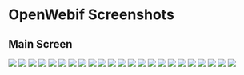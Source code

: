 
# OpenWebif Screenshots

## Main Screen

![](original-main.jpg)
![](base-main.jpg)
![](black-tie-main.jpg)
![](blitzer-main.jpg)
![](cupertino-main.jpg)
![](dark-hive-main.jpg)
![](dot-luv-main.jpg)
![](eggplant-main.jpg)
![](excite-bike-main.jpg)
![](flick-main.jpg)
![](hot-sneaks-main.jpg)
![](humanity-main.jpg)
![](le-frog-main.jpg)
![](mint-choc-main.jpg)
![](overcast-main.jpg)
![](pepper-grinder-main.jpg)
![](smoothness-main.jpg)
![](south-street-main.jpg)
![](start-main.jpg)
![](sunny-main.jpg)
![](swanky-purse-main.jpg)
![](ui-darkness-main.jpg)
![](vader-main.jpg)
